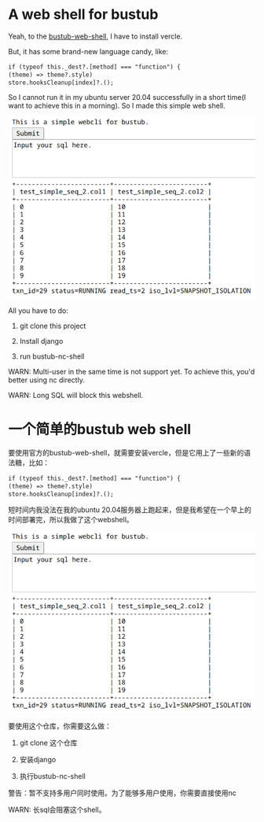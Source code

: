 # A web shell for bustub

Yeah, to the [bustub-web-shell](https://github.com/skyzh/bustub-web-shell), I have to install vercle.

But, it has some brand-new language candy, like:

```javascipt
if (typeof this._dest?.[method] === "function") {
(theme) => theme?.style)
store.hooksCleanup[index]?.();
```

So I cannot run it in my ubuntu server 20.04 successfully in a short time(I want to achieve this in a morning). So I made this simple web shell.

![example](example.png)

All you have to do:

1. git clone this project

2. Install django

3. run bustub-nc-shell

WARN: Multi-user in the same time is not support yet. To achieve this, you'd better using nc directly.

WARN: Long SQL will block this webshell.

# 一个简单的bustub web shell

要使用官方的bustub-web-shell，就需要安装vercle，但是它用上了一些新的语法糖，比如：

```javascipt
if (typeof this._dest?.[method] === "function") {
(theme) => theme?.style)
store.hooksCleanup[index]?.();
```

短时间内我没法在我的ubuntu 20.04服务器上跑起来，但是我希望在一个早上的时间部署完，所以我做了这个webshell。

![example](example.png)

要使用这个仓库，你需要这么做：

1. git clone 这个仓库

2. 安装django

3. 执行bustub-nc-shell

警告：暂不支持多用户同时使用。为了能够多用户使用，你需要直接使用nc

WARN: 长sql会阻塞这个shell。
